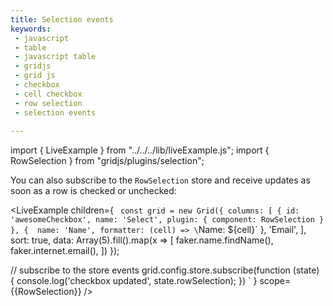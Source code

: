 ```yaml
---
title: Selection events
keywords:
 - javascript
 - table
 - javascript table
 - gridjs
 - grid js
 - checkbox
 - cell checkbox
 - row selection 
 - selection events
 
---
```


import { LiveExample } from "../../../lib/liveExample.js";
import { RowSelection } from "gridjs/plugins/selection";

You can also subscribe to the `RowSelection` store and receive updates as soon as a row is checked or unchecked:

<LiveExample children={
`
const grid = new Grid({
  columns: [
      {
        id: 'awesomeCheckbox',
        name: 'Select',
        plugin: {
          component: RowSelection
        }
      },
      { 
        name: 'Name',
        formatter: (cell) => \`Name: \${cell}\`
      },
      'Email',
  ],
  sort: true,
  data: Array(5).fill().map(x => [
    faker.name.findName(),
    faker.internet.email(),
  ])
});
  
// subscribe to the store events
grid.config.store.subscribe(function (state) {
  console.log('checkbox updated', state.rowSelection);
})
`
} scope={{RowSelection}} />

